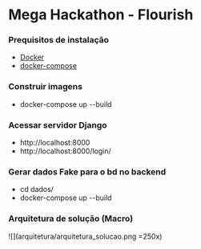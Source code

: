 # Mega Hackathon - Flourish

### Prequisitos de instalação
- [Docker](https://docs.docker.com/get-docker/)
- [docker-compose](https://docs.docker.com/compose/install/)

### Construir imagens

- docker-compose up --build

### Acessar servidor Django

- http://localhost:8000
- http://localhost:8000/login/

### Gerar dados Fake para o bd no backend
- cd dados/
- docker-compose up --build

### Arquitetura de solução (Macro)

![](arquitetura/arquitetura_solucao.png =250x)


